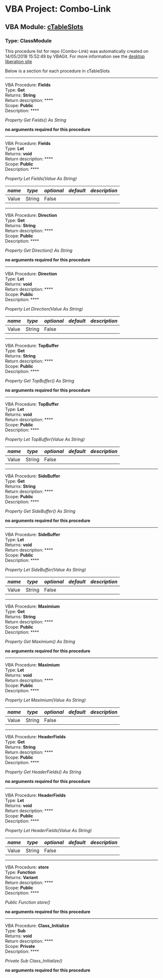 # VBA Project: **Combo-Link**
## VBA Module: **[cTableSlots](/scripts/cTableSlots.cls "source is here")**
### Type: ClassModule  

This procedure list for repo (Combo-Link) was automatically created on 14/05/2018 15:52:49 by VBAGit.
For more information see the [desktop liberation site](http://ramblings.mcpher.com/Home/excelquirks/drivesdk/gettinggithubready "desktop liberation")

Below is a section for each procedure in cTableSlots

---
VBA Procedure: **Fields**  
Type: **Get**  
Returns: **String**  
Return description: ****  
Scope: **Public**  
Description: ****  

*Property Get Fields() As String*  

**no arguments required for this procedure**


---
VBA Procedure: **Fields**  
Type: **Let**  
Returns: **void**  
Return description: ****  
Scope: **Public**  
Description: ****  

*Property Let Fields(Value As String)*  

*name*|*type*|*optional*|*default*|*description*
---|---|---|---|---
Value|String|False||


---
VBA Procedure: **Direction**  
Type: **Get**  
Returns: **String**  
Return description: ****  
Scope: **Public**  
Description: ****  

*Property Get Direction() As String*  

**no arguments required for this procedure**


---
VBA Procedure: **Direction**  
Type: **Let**  
Returns: **void**  
Return description: ****  
Scope: **Public**  
Description: ****  

*Property Let Direction(Value As String)*  

*name*|*type*|*optional*|*default*|*description*
---|---|---|---|---
Value|String|False||


---
VBA Procedure: **TopBuffer**  
Type: **Get**  
Returns: **String**  
Return description: ****  
Scope: **Public**  
Description: ****  

*Property Get TopBuffer() As String*  

**no arguments required for this procedure**


---
VBA Procedure: **TopBuffer**  
Type: **Let**  
Returns: **void**  
Return description: ****  
Scope: **Public**  
Description: ****  

*Property Let TopBuffer(Value As String)*  

*name*|*type*|*optional*|*default*|*description*
---|---|---|---|---
Value|String|False||


---
VBA Procedure: **SideBuffer**  
Type: **Get**  
Returns: **String**  
Return description: ****  
Scope: **Public**  
Description: ****  

*Property Get SideBuffer() As String*  

**no arguments required for this procedure**


---
VBA Procedure: **SideBuffer**  
Type: **Let**  
Returns: **void**  
Return description: ****  
Scope: **Public**  
Description: ****  

*Property Let SideBuffer(Value As String)*  

*name*|*type*|*optional*|*default*|*description*
---|---|---|---|---
Value|String|False||


---
VBA Procedure: **Maximium**  
Type: **Get**  
Returns: **String**  
Return description: ****  
Scope: **Public**  
Description: ****  

*Property Get Maximium() As String*  

**no arguments required for this procedure**


---
VBA Procedure: **Maximium**  
Type: **Let**  
Returns: **void**  
Return description: ****  
Scope: **Public**  
Description: ****  

*Property Let Maximium(Value As String)*  

*name*|*type*|*optional*|*default*|*description*
---|---|---|---|---
Value|String|False||


---
VBA Procedure: **HeaderFields**  
Type: **Get**  
Returns: **String**  
Return description: ****  
Scope: **Public**  
Description: ****  

*Property Get HeaderFields() As String*  

**no arguments required for this procedure**


---
VBA Procedure: **HeaderFields**  
Type: **Let**  
Returns: **void**  
Return description: ****  
Scope: **Public**  
Description: ****  

*Property Let HeaderFields(Value As String)*  

*name*|*type*|*optional*|*default*|*description*
---|---|---|---|---
Value|String|False||


---
VBA Procedure: **store**  
Type: **Function**  
Returns: **Variant**  
Return description: ****  
Scope: **Public**  
Description: ****  

*Public Function store()*  

**no arguments required for this procedure**


---
VBA Procedure: **Class_Initialize**  
Type: **Sub**  
Returns: **void**  
Return description: ****  
Scope: **Private**  
Description: ****  

*Private Sub Class_Initialize()*  

**no arguments required for this procedure**
